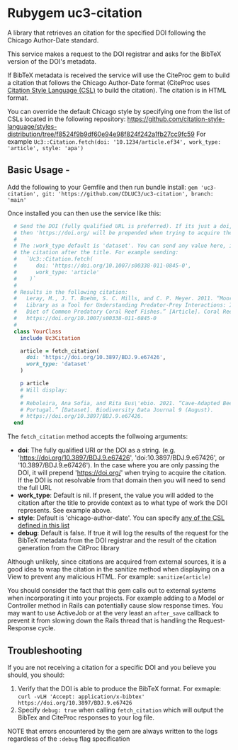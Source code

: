 Rubygem uc3-citation
===============

A library that retrieves an citation for the specified DOI following the Chicago Author-Date standard.

This service makes a request to the DOI registrar and asks for the BibTeX version of the DOI's metadata.

If BibTeX metadata is received the service will use the CiteProc gem to build a citation that follows the Chicago Author-Date format (CiteProc uses [Citation Style Language (CSL)](https://citationstyles.org/) to build the citation). The citation is in HTML format.

You can override the default Chicago style by specifying one from the list of CSLs located in the following repository: https://github.com/citation-style-language/styles-distribution/tree/f8524f9b9df60e94e98f824f242a1fb27cc9fc59
For example `Uc3::Citation.fetch(doi: '10.1234/article.ef34', work_type: 'article', style: 'apa')`

## Basic Usage -

Add the following to your Gemfile and then run bundle install:
`gem 'uc3-citation', git: 'https://github.com/CDLUC3/uc3-citation', branch: 'main'`

Once installed you can then use the service like this:
```ruby
  # Send the DOI (fully qualified URL is preferred). If its just a doi,
  # then 'https://doi.org/ will be prepended when trying to acquire the citation
  #
  # The :work_type default is 'dataset'. You can send any value here, it gets appended to
  # the citation after the title. For example sending:
  #   `Uc3::Citation.fetch(
  #      doi: 'https://doi.org/10.1007/s00338-011-0845-0',
  #      work_type: 'article'
  #    )`
  #
  # Results in the following citation:
  #   Leray, M., J. T. Boehm, S. C. Mills, and C. P. Meyer. 2011. “Moorea BIOCODE Barcode
  #   Library as a Tool for Understanding Predator-Prey Interactions: Insights into the
  #   Diet of Common Predatory Coral Reef Fishes.” [Article]. Coral Reefs 31 (2): 383–88.
  #   https://doi.org/10.1007/s00338-011-0845-0
  #
  class YourClass
    include Uc3Citation

    article = fetch_citation(
      doi: 'https://doi.org/10.3897/BDJ.9.e67426',
      work_type: 'dataset'
    )

    p article
    # Will display:
    #
    # Reboleira, Ana Sofia, and Rita Eus\'ebio. 2021. “Cave-Adapted Beetles from Continental
    # Portugal.” [Dataset]. Biodiversity Data Journal 9 (August).
    # https://doi.org/10.3897/BDJ.9.e67426.
  end
```

The `fetch_citation` method accepts the follwoing arguments:
- **doi**: The fully qualified URl or the DOI as a string. (e.g. 'https://doi.org/10.3897/BDJ.9.e67426', 'doi:10.3897/BDJ.9.e67426', or '10.3897/BDJ.9.e67426'). In the case where you are only passing the DOI, it will prepend 'https://doi.org/' when trying to acquire the citation. If the DOI is not resolvable from that domain then you will need to send the full URL
- **work_type**: Default is nil. If present, the value you will added to the citation after the title to provide context as to what type of work the DOI represents. See example above.
- **style**: Default is 'chicago-author-date'. You can specify [any of the CSL defined in this list](https://github.com/citation-style-language/styles-distribution/tree/f8524f9b9df60e94e98f824f242a1fb27cc9fc59)
- **debug**: Default is false. If true it will log the results of the request for the BibTeX metadata from the DOI registrar and the result of the citation generation from the CitProc library

Although unlikely, since citations are acquired from external sources, it is a good idea to wrap the citation in the sanitize method when displaying on a View to prevent any malicious HTML. For example: `sanitize(article)`

You should consider the fact that this gem calls out to external systems when incorporating it into your projects. For example adding to a Model or Controller method in Rails can potentially cause slow response times. You may want to use ActiveJob or at the very least an `after_save` callback to prevent it from slowing down the Rails thread that is handling the Request-Response cycle.

## Troubleshooting

If you are not receiving a citation for a specific DOI and you believe you should, you should:

1. Verify that the DOI is able to produce the BibTeX format. For exmaple: `curl -vLH 'Accept: application/x-bibtex' https://doi.org/10.3897/BDJ.9.e67426`
2. Specify `debug: true` when calling `fetch_citation` which will output the BibTex and CiteProc responses to your log file.

NOTE that errors encountered by the gem are always written to the logs regardless of the `:debug` flag specification
